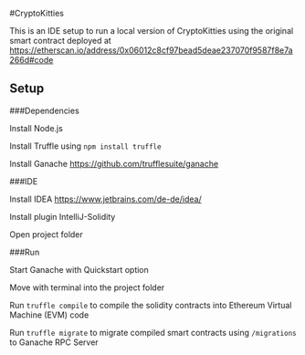 
#CryptoKitties

This is an IDE setup to run a local version of CryptoKitties using the original smart contract deployed at https://etherscan.io/address/0x06012c8cf97bead5deae237070f9587f8e7a266d#code

## Setup
 
###Dependencies

Install Node.js

Install Truffle using `npm install truffle`

Install Ganache https://github.com/trufflesuite/ganache

###IDE

Install IDEA https://www.jetbrains.com/de-de/idea/

Install plugin IntelliJ-Solidity

Open project folder

###Run

Start Ganache with Quickstart option

Move with terminal into the project folder

Run `truffle compile` to compile the solidity contracts into Ethereum Virtual Machine (EVM) code

Run `truffle migrate` to migrate compiled smart contracts using `/migrations` to Ganache RPC Server